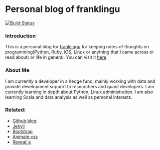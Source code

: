 Personal blog of franklingu
====================

[![Build Status](https://travis-ci.org/franklingu/franklingu.github.io.svg?branch=master)](https://travis-ci.org/franklingu/franklingu.github.io)

### Introduction
This is a personal blog for [franklingu](mailto:franklingujunchao@gmail.com) for keeping notes of thoughts on programming(Python, Ruby, iOS, Linux or anything that I came across or read about) or life in general. You can visit it [here](http://franklingu.github.io/).

### About Me
I am currently a developer in a hedge fund, mainly working with data and provide development support to researchers and quant developers. I am currently learning in depth about Python, Linux administration. I am also learning Scala and data analysis as well as personal interests.


### Related:

* [Github blog](https://help.github.com/articles/using-jekyll-with-pages)
* [Jekyll](http://jekyllrb.com/)
* [Bootstrap](http://getbootstrap.com/)
* [Animate.css](https://github.com/daneden/animate.css)
* [Reveal.js](https://github.com/hakimel/reveal.js/)
